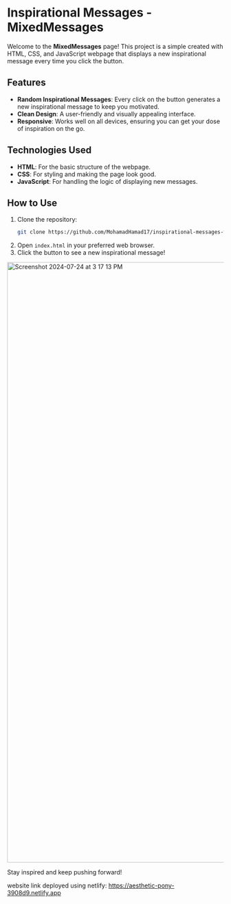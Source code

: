 # Inspirational Messages - MixedMessages

Welcome to the **MixedMessages** page! This project is a simple created with HTML, CSS, and JavaScript webpage that displays a new inspirational message every time you click the button.

## Features

- **Random Inspirational Messages**: Every click on the button generates a new inspirational message to keep you motivated.
- **Clean Design**: A user-friendly and visually appealing interface.
- **Responsive**: Works well on all devices, ensuring you can get your dose of inspiration on the go.

## Technologies Used

- **HTML**: For the basic structure of the webpage.
- **CSS**: For styling and making the page look good.
- **JavaScript**: For handling the logic of displaying new messages.

## How to Use

1. Clone the repository:
    ```bash
    git clone https://github.com/MohamadHamad17/inspirational-messages-webpage.git
    ```
2. Open `index.html` in your preferred web browser.
3. Click the button to see a new inspirational message!

<img width="1395" alt="Screenshot 2024-07-24 at 3 17 13 PM" src="https://github.com/user-attachments/assets/e88ca631-d058-422d-968f-33a95706bddd">

Stay inspired and keep pushing forward!

website link deployed using netlify: https://aesthetic-pony-3908d9.netlify.app
